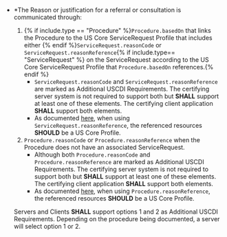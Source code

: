 - *The Reason or justification for a referral or consultation is communicated through:
  1. <span class="bg-success" markdown="1">{% if include.type == "Procedure" %}`Procedure.basedOn` that links the Procedure to the US Core ServiceRequest Profile that includes either {% endif %}`ServiceRequest.reasonCode` or `ServiceRequest.reasonReference`{% if include.type== "ServiceRequest" %} on the ServiceRequest according to the US Core ServiceRequest Profile that `Procedure.basedOn` references.{% endif %}</span><!-- new-content -->
     - `ServiceRequest.reasonCode` and `ServiceRequest.reasonReference` are marked as Additional USCDI Requirements. The certifying server system is not required to support both but **SHALL** support at least one of these elements. The certifying client application **SHALL** support both elements.
     - As documented [here](general-guidance.html#referencing-us-core-profiles), when using  `ServiceRequest.reasonReference`, the referenced resources **SHOULD** be a US Core Profile.
  1. `Procedure.reasonCode` or `Procedure.reasonReference` when the Procedure does not have an associated ServiceRequest.
     - Although both `Procedure.reasonCode` and `Procedure.reasonReference` are marked as Additional USCDI Requirements. The certifying server system is not required to support both but **SHALL** support at least one of these elements. The certifying client application **SHALL** support both elements.
     - As documented [here](general-guidance.html#referencing-us-core-profiles), when using  `Procedure.reasonReference`, the referenced resources **SHOULD** be a US Core Profile.

    <span class="bg-success" markdown="1">Servers and Clients **SHALL** support options 1 and 2 as Additional USCDI Requirements. Depending on the procedure being documented, a server will select option 1 or 2.</span><!-- new-content -->